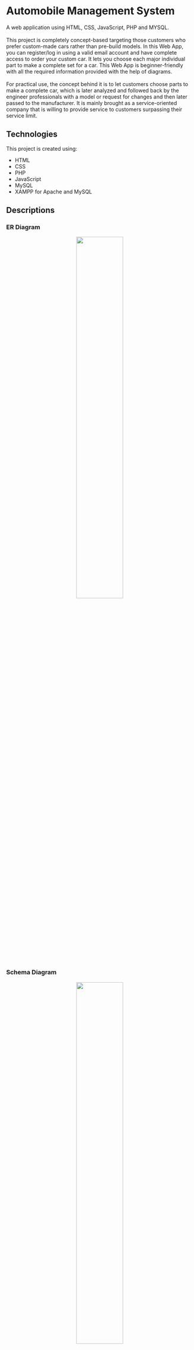 # Automobile Management System
A web application using HTML, CSS, JavaScript, PHP and MYSQL.
<br>
<br>
This project is completely concept-based targeting those customers who prefer custom-made cars rather than pre-build models. In this Web App, you can register/log in using a valid email account and have complete access to order your custom car. It lets you choose each major individual part to make a complete set for a car. This Web App is beginner-friendly with all the required information provided with the help of diagrams.
<br>
<br>
For practical use, the concept behind it is to let customers choose parts to make a complete car, which is later analyzed and followed back by the engineer professionals with a model or request for changes and then later passed to the manufacturer. It is mainly brought as a service-oriented company that is willing to provide service to customers surpassing their service limit.
<br>
## Technologies
This project is created using:
* HTML
* CSS
* PHP
* JavaScript 
* MySQL
* XAMPP for Apache and MySQL

## Descriptions

### ER Diagram
<p align="center">
   <img src="https://user-images.githubusercontent.com/89457854/167252432-d2bf50e2-aa45-42bb-a6a9-b290e3c3087f.png" width="50%">
</p>

### Schema Diagram
<p align="center">
  <img src="https://user-images.githubusercontent.com/89457854/167252795-e385573b-eee2-4a3b-b9c0-d5c6c553752d.png" width="50%">
</p>

## Implementation

[<img src="https://user-images.githubusercontent.com/89457854/167308507-f1cc3fce-918a-4c9c-bf4e-9c522476cddf.jpg" width="50%">](https://youtu.be/lIcBHIgIN1I)

## Setup
To use this project:
1. Install XAMPP Server
2. Paste all the codes (except 'index.php' and 'SQL file')  in 'htdocs/AutomobileWebProject' folder under 'xampp' folder
3. Import database codes with DB name 'id18887859_project'
4. Open homepage using localhost as hostname 

## Project Report
For more details, you can download project report of this project from  [here](https://drive.google.com/file/d/17MBpRzxh-v1ZrTflNcz7tw68RNwmra6C/view?usp=sharing "Project Report").
<br>
<br>
### Disclaimer
Images used in this project are form different sources. All the images are used for educational purpose only. I do not own any images used here, it belongs to its rightful owner.
